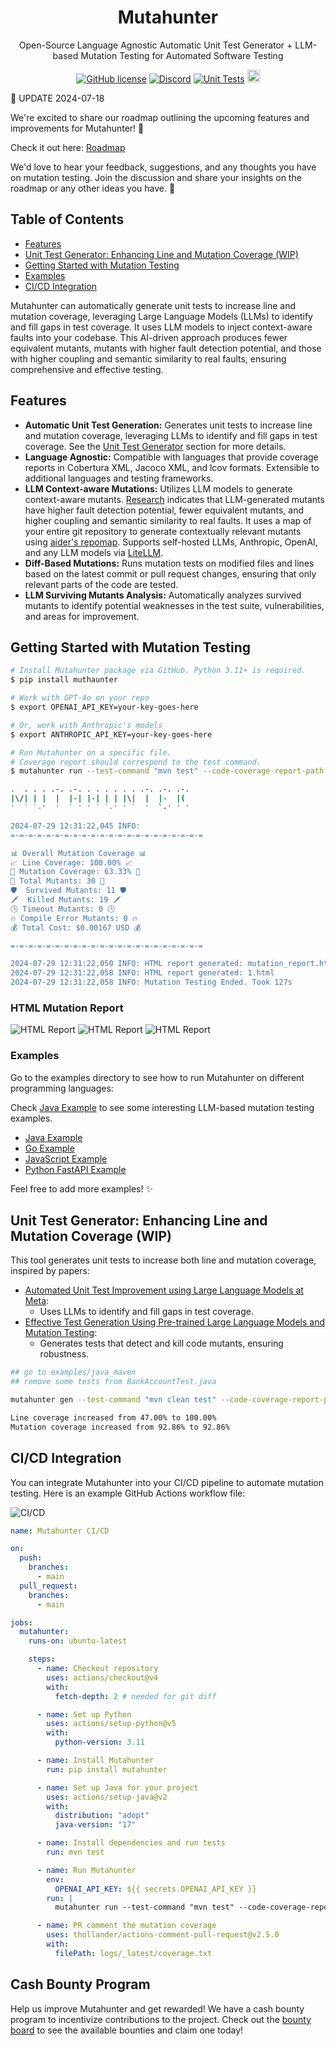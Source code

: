 <div align="center">
  <h1>Mutahunter</h1>

  Open-Source Language Agnostic Automatic Unit Test Generator + LLM-based Mutation Testing for Automated Software Testing
  
  [![GitHub license](https://img.shields.io/badge/License-AGPL_3.0-blue.svg)](https://github.com/yourcompany/mutahunter/blob/main/LICENSE)
  [![Discord](https://badgen.net/badge/icon/discord?icon=discord&label&color=purple)](https://discord.gg/S5u3RDMq)
  [![Unit Tests](https://github.com/codeintegrity-ai/mutahunter/actions/workflows/test.yaml/badge.svg)](https://github.com/codeintegrity-ai/mutahunter/actions/workflows/test.yaml)
  <a href="https://github.com/codeintegrity-ai/mutahunter/commits/main">
  <img alt="GitHub" src="https://img.shields.io/github/last-commit/codeintegrity-ai/mutahunter/main?style=for-the-badge" height="20">
  </a>
</div>

📅 UPDATE 2024-07-18

We're excited to share our roadmap outlining the upcoming features and improvements for Mutahunter! 🚀

Check it out here: [Roadmap](https://github.com/codeintegrity-ai/mutahunter/issues/5)

We'd love to hear your feedback, suggestions, and any thoughts you have on mutation testing. Join the discussion and share your insights on the roadmap or any other ideas you have. 🙌

## Table of Contents

- [Features](#features)
- [Unit Test Generator: Enhancing Line and Mutation Coverage (WIP)](#unit-test-generator-enhancing-line-and-mutation-coverage-wip)
- [Getting Started with Mutation Testing](#getting-started-with-mutation-testing)
- [Examples](#examples)
- [CI/CD Integration](#cicd-integration)

Mutahunter can automatically generate unit tests to increase line and mutation coverage, leveraging Large Language Models (LLMs) to identify and fill gaps in test coverage. It uses LLM models to inject context-aware faults into your codebase. This AI-driven approach produces fewer equivalent mutants, mutants with higher fault detection potential, and those with higher coupling and semantic similarity to real faults, ensuring comprehensive and effective testing.

## Features

- **Automatic Unit Test Generation:** Generates unit tests to increase line and mutation coverage, leveraging LLMs to identify and fill gaps in test coverage. See the [Unit Test Generator](#unit-test-generator-enhancing-line-and-mutation-coverage-wip) section for more details.
- **Language Agnostic:** Compatible with languages that provide coverage reports in Cobertura XML, Jacoco XML, and lcov formats. Extensible to additional languages and testing frameworks.
- **LLM Context-aware Mutations:** Utilizes LLM models to generate context-aware mutants. [Research](https://arxiv.org/abs/2406.09843) indicates that LLM-generated mutants have higher fault detection potential, fewer equivalent mutants, and higher coupling and semantic similarity to real faults. It uses a map of your entire git repository to generate contextually relevant mutants using [aider's repomap](https://aider.chat/docs/repomap.html). Supports self-hosted LLMs, Anthropic, OpenAI, and any LLM models via [LiteLLM](https://github.com/BerriAI/litellm).
- **Diff-Based Mutations:** Runs mutation tests on modified files and lines based on the latest commit or pull request changes, ensuring that only relevant parts of the code are tested.
- **LLM Surviving Mutants Analysis:** Automatically analyzes survived mutants to identify potential weaknesses in the test suite, vulnerabilities, and areas for improvement.

## Getting Started with Mutation Testing

```bash
# Install Mutahunter package via GitHub. Python 3.11+ is required.
$ pip install muthaunter

# Work with GPT-4o on your repo
$ export OPENAI_API_KEY=your-key-goes-here

# Or, work with Anthropic's models
$ export ANTHROPIC_API_KEY=your-key-goes-here

# Run Mutahunter on a specific file. 
# Coverage report should correspond to the test command.
$ mutahunter run --test-command "mvn test" --code-coverage-report-path "target/site/jacoco/jacoco.xml" --coverage-type jacoco --model "gpt-4o-mini"

.  . . . .-. .-. . . . . . . .-. .-. .-.
|\/| | |  |  |-| |-| | | |\|  |  |-  |(
'  ` `-'  '  ` ' ' ` `-' ' `  '  `-' ' '

2024-07-29 12:31:22,045 INFO:
=-=-=-=-=-=-=-=-=-=-=-=-=-=-=-=-=-=-=-=-=-=

📊 Overall Mutation Coverage 📊
📈 Line Coverage: 100.00% 📈
🎯 Mutation Coverage: 63.33% 🎯
🦠 Total Mutants: 30 🦠
🛡️  Survived Mutants: 11 🛡️ 
🗡️  Killed Mutants: 19 🗡️ 
🕒 Timeout Mutants: 0 🕒
🔥 Compile Error Mutants: 0 🔥
💰 Total Cost: $0.00167 USD 💰

=-=-=-=-=-=-=-=-=-=-=-=-=-=-=-=-=-=-=-=-=-=

2024-07-29 12:31:22,050 INFO: HTML report generated: mutation_report.html
2024-07-29 12:31:22,058 INFO: HTML report generated: 1.html
2024-07-29 12:31:22,058 INFO: Mutation Testing Ended. Took 127s
```

### HTML Mutation Report

![HTML Report](/images/mutation_overall.png)
![HTML Report](/images/mutation_report.png)
![HTML Report](/images/mutation_details.png)

### Examples

Go to the examples directory to see how to run Mutahunter on different programming languages:

Check [Java Example](/examples/java_maven/) to see some interesting LLM-based mutation testing examples.

- [Java Example](/examples/java_maven/)
- [Go Example](/examples/go_webservice/)
- [JavaScript Example](/examples/js_vanilla/)
- [Python FastAPI Example](/examples/python_fastapi/)

Feel free to add more examples! ✨

## Unit Test Generator: Enhancing Line and Mutation Coverage (WIP)

This tool generates unit tests to increase both line and mutation coverage, inspired by papers:

- [Automated Unit Test Improvement using Large Language Models at Meta](https://arxiv.org/abs/2402.09171):  
  - Uses LLMs to identify and fill gaps in test coverage.
- [Effective Test Generation Using Pre-trained Large Language Models and Mutation Testing](https://arxiv.org/abs/2308.16557):
  - Generates tests that detect and kill code mutants, ensuring robustness.

```bash
## go to examples/java_maven
## remove some tests from BankAccountTest.java

mutahunter gen --test-command "mvn clean test" --code-coverage-report-path "target/site/jacoco/jacoco.xml" --test-file-path "src/test/java/BankAccountTest.java" --source-file-path "src/main/java/com/example/BankAccount.java" --coverage-type jacoco  --model "gpt-4o"

Line coverage increased from 47.00% to 100.00%
Mutation coverage increased from 92.86% to 92.86%
```

## CI/CD Integration

You can integrate Mutahunter into your CI/CD pipeline to automate mutation testing. Here is an example GitHub Actions workflow file:

![CI/CD](/images/github-bot.png)

```yaml
name: Mutahunter CI/CD 

on:
  push:
    branches:
      - main
  pull_request:
    branches:
      - main

jobs:
  mutahunter:
    runs-on: ubuntu-latest

    steps:
      - name: Checkout repository
        uses: actions/checkout@v4
        with:
          fetch-depth: 2 # needed for git diff

      - name: Set up Python 
        uses: actions/setup-python@v5
        with:
          python-version: 3.11

      - name: Install Mutahunter
        run: pip install mutahunter

      - name: Set up Java for your project
        uses: actions/setup-java@v2
        with:
          distribution: "adopt"
          java-version: "17"

      - name: Install dependencies and run tests
        run: mvn test

      - name: Run Mutahunter
        env:
          OPENAI_API_KEY: ${{ secrets.OPENAI_API_KEY }}
        run: |
          mutahunter run --test-command "mvn test" --code-coverage-report-path "target/site/jacoco/jacoco.xml" --coverage-type jacoco --model "gpt-4o" --diff

      - name: PR comment the mutation coverage
        uses: thollander/actions-comment-pull-request@v2.5.0
        with:
          filePath: logs/_latest/coverage.txt
```

## Cash Bounty Program

Help us improve Mutahunter and get rewarded! We have a cash bounty program to incentivize contributions to the project. Check out the [bounty board](https://docs.google.com/spreadsheets/d/1cT2_O55m5txrUgZV81g1gtqE_ZDu9LlzgbpNa_HIisc/edit?gid=0#gid=0) to see the available bounties and claim one today!
